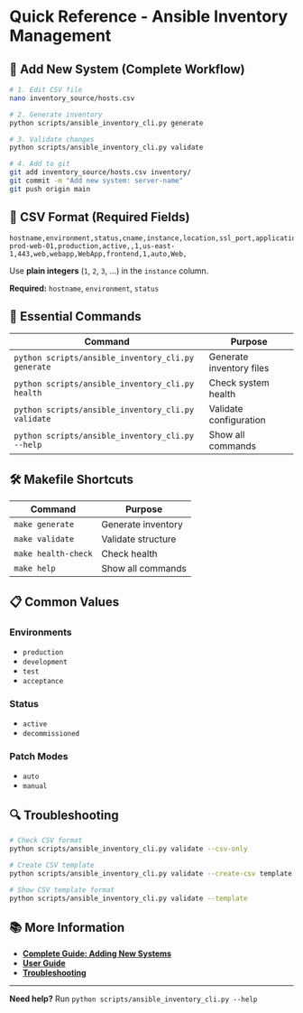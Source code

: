 # Quick Reference - Ansible Inventory Management

## 🚀 **Add New System (Complete Workflow)**

```bash
# 1. Edit CSV file
nano inventory_source/hosts.csv

# 2. Generate inventory
python scripts/ansible_inventory_cli.py generate

# 3. Validate changes
python scripts/ansible_inventory_cli.py validate

# 4. Add to git
git add inventory_source/hosts.csv inventory/
git commit -m "Add new system: server-name"
git push origin main
```

## 📝 **CSV Format (Required Fields)**

```csv
hostname,environment,status,cname,instance,location,ssl_port,application_service,product_id,primary_application,function,batch_number,patch_mode,dashboard_group,decommission_date
prod-web-01,production,active,,1,us-east-1,443,web,webapp,WebApp,frontend,1,auto,Web,
```

Use **plain integers** (`1`, `2`, `3`, ...) in the `instance` column.

**Required:** `hostname`, `environment`, `status`

## 🔧 **Essential Commands**

| Command | Purpose |
|---------|---------|
| `python scripts/ansible_inventory_cli.py generate` | Generate inventory files |
| `python scripts/ansible_inventory_cli.py health` | Check system health |
| `python scripts/ansible_inventory_cli.py validate` | Validate configuration |
| `python scripts/ansible_inventory_cli.py --help` | Show all commands |

## 🛠️ **Makefile Shortcuts**

| Command | Purpose |
|---------|---------|
| `make generate` | Generate inventory |
| `make validate` | Validate structure |
| `make health-check` | Check health |
| `make help` | Show all commands |

## 📋 **Common Values**

### Environments
- `production`
- `development` 
- `test`
- `acceptance`

### Status
- `active`
- `decommissioned`

### Patch Modes
- `auto`
- `manual`

## 🔍 **Troubleshooting**

```bash
# Check CSV format
python scripts/ansible_inventory_cli.py validate --csv-only

# Create CSV template
python scripts/ansible_inventory_cli.py validate --create-csv template.csv

# Show CSV template format
python scripts/ansible_inventory_cli.py validate --template
```

## 📚 **More Information**

- **[Complete Guide: Adding New Systems](docs/ADDING_SYSTEMS.md)**
- **[User Guide](USER_GUIDE.md)**
- **[Troubleshooting](docs/troubleshooting.md)**

---

**Need help?** Run `python scripts/ansible_inventory_cli.py --help`